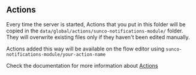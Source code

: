 ## Actions

Every time the server is started, Actions that you put in this folder will be copied in the `data/global/actions/sunco-notifications-module/` folder.
They will overwrite existing files only if they haven't been edited manually.

Actions added this way will be available on the flow editor using `sunco-notifications-module/your-action-name`

Check the documentation for more information about [Actions](https://botpress.com/docs/build/code#actions)
